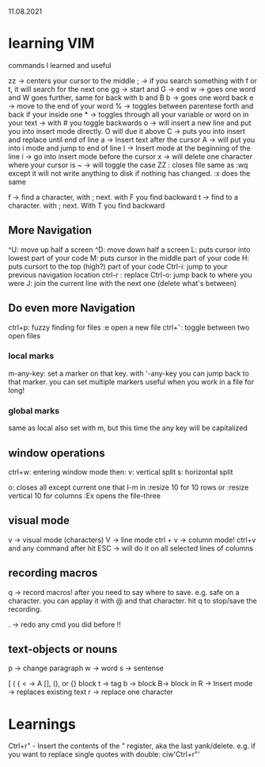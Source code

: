 
11.08.2021

# learning VIM



commands I learned and useful


zz -> centers your cursor to the middle
; -> if you search something with f or t, it will search for the next one
gg -> start and G -> end
w -> goes one word and W goes further, same for back with b and B
b -> goes one word back
e -> move to the end of your word
% -> toggles between parentese forth and back if your inside one
\* -> toggles through all your variable or word on in your text -> with  # you toggle backwards
o -> will insert a new line and put you into insert mode directly. O will due it above
C -> puts you into insert and replace until end of line
a -> Insert text after the cursor
A -> will put you into i mode and jump to end of line
I -> Insert mode at the beginning of the line
i -> go into insert mode before the cursor
x -> will delete one character where your cursor is
~ -> will toggle the case
ZZ : closes file same as :wq except it will not write anything to disk if nothing has changed. :x does the same

f -> find a character, with ; next. with F you find backward
t -> find to a character. with ; next. With T you find backward

## More Navigation
^U: move up half a screen
^D: move down half a screen
L: puts cursor into lowest part of your code
M: puts cursor in the middle part of your code
H: puts cursort to the top (high?) part of your code
Ctrl-i: jump to your previous navigation location
ctrl-r : replace
Ctrl-o: jump back to where you were
J: join the current line with the next one (delete what's between)

## Do even more Navigation
ctrl+p: fuzzy finding for files
:e open a new file
ctrl+ˆ: toggle between two open files 
### local marks
m-any-key: set a marker on that key. with '-any-key you can jump back to that marker. you can set multiple markers
	useful when you work in a file for long!
### global marks
same as local also set with m, but this time the any key will be capitalized

## window operations
ctrl+w: entering window mode
then:
v: vertical split
s: horizontal split

o: closes all except current one that I-m in
:resize 10 for 10 rows or :resize vertical 10 for columns
:Ex opens the file-three

## visual mode
v -> visual mode (characters)
V -> line mode
ctrl + v -> column mode!
ctrl+v and any command after hit ESC -> will do it on all selected lines of columns

## recording macros
q -> record macros! after you need to say where to save. e.g. safe on a character. you can applay it with @ and that character. hit q to stop/save the recording.


. -> redo any cmd you did before !!

## text-objects or nouns
p -> change paragraph
w -> word
s -> sentense

[ ( { <	   -> A [], (), or {} block
t -> tag
b -> block B-> block in
R -> Insert mode -> replaces existing text
r -> replace one character

# Learnings
Ctrl+r" - Insert the contents of the " register, aka the last yank/delete. e.g. if you want to replace single quotes with double: ciw'Ctrl+r"'
